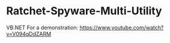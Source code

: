 # Ratchet-Spyware-Multi-Utility
VB.NET
For a demonstration: https://www.youtube.com/watch?v=V094qDdZARM
